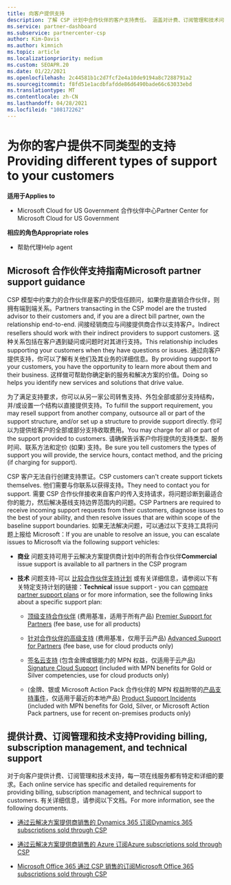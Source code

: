 ```yaml
---
title: 向客户提供支持
description: 了解 CSP 计划中合作伙伴的客户支持责任。 涵盖对计费、订阅管理和技术问题的支持。
ms.service: partner-dashboard
ms.subservice: partnercenter-csp
author: Kim-Davis
ms.author: kimnich
ms.topic: article
ms.localizationpriority: medium
ms.custom: SEOAPR.20
ms.date: 01/22/2021
ms.openlocfilehash: 2c44581b1c2d7fcf2e4a10de9194a8c7288791a2
ms.sourcegitcommit: f8fd51e1acdbfafdde86d6490bade66c63033ebd
ms.translationtype: MT
ms.contentlocale: zh-CN
ms.lasthandoff: 04/28/2021
ms.locfileid: "108172262"
---
```

# <a name="providing-different-types-of-support-to-your-customers"></a><span data-ttu-id="eb2ec-104">为你的客户提供不同类型的支持</span><span class="sxs-lookup"><span data-stu-id="eb2ec-104">Providing different types of support to your customers</span></span>

<span data-ttu-id="eb2ec-105">**适用于**</span><span class="sxs-lookup"><span data-stu-id="eb2ec-105">**Applies to**</span></span>

-  <span data-ttu-id="eb2ec-106">Microsoft Cloud for US Government 合作伙伴中心</span><span class="sxs-lookup"><span data-stu-id="eb2ec-106">Partner Center for Microsoft Cloud for US Government</span></span>

<span data-ttu-id="eb2ec-107">**相应的角色**</span><span class="sxs-lookup"><span data-stu-id="eb2ec-107">**Appropriate roles**</span></span>

- <span data-ttu-id="eb2ec-108">帮助代理</span><span class="sxs-lookup"><span data-stu-id="eb2ec-108">Help agent</span></span>

## <a name="microsoft-partner-support-guidance"></a><span data-ttu-id="eb2ec-109">Microsoft 合作伙伴支持指南</span><span class="sxs-lookup"><span data-stu-id="eb2ec-109">Microsoft partner support guidance</span></span>

<span data-ttu-id="eb2ec-110">CSP 模型中约束力的合作伙伴是客户的受信任顾问，如果你是直销合作伙伴，则拥有端到端关系。</span><span class="sxs-lookup"><span data-stu-id="eb2ec-110">Partners transacting in the CSP model are the trusted advisor to their customers and, if you are a direct bill partner, own the relationship end-to-end.</span></span> <span data-ttu-id="eb2ec-111">间接经销商应与间接提供商合作以支持客户。</span><span class="sxs-lookup"><span data-stu-id="eb2ec-111">Indirect resellers should work with their indirect providers to support customers.</span></span> <span data-ttu-id="eb2ec-112">这种关系包括在客户遇到疑问或问题时对其进行支持。</span><span class="sxs-lookup"><span data-stu-id="eb2ec-112">This relationship includes supporting your customers when they have questions or issues.</span></span> <span data-ttu-id="eb2ec-113">通过向客户提供支持，你可以了解有关他们及其业务的详细信息。</span><span class="sxs-lookup"><span data-stu-id="eb2ec-113">By providing support to your customers, you have the opportunity to learn more about them and their business.</span></span> <span data-ttu-id="eb2ec-114">这样做可帮助你确定新的服务和解决方案的价值。</span><span class="sxs-lookup"><span data-stu-id="eb2ec-114">Doing so helps you identify new services and solutions that drive value.</span></span>

<span data-ttu-id="eb2ec-115">为了满足支持要求，你可以从另一家公司转售支持、外包全部或部分支持结构，并/或设置一个结构以直接提供支持。</span><span class="sxs-lookup"><span data-stu-id="eb2ec-115">To fulfill the support requirement, you may resell support from another company, outsource all or part of the support structure, and/or set up a structure to provide support directly.</span></span> <span data-ttu-id="eb2ec-116">你可以为提供给客户的全部或部分支持收取费用。</span><span class="sxs-lookup"><span data-stu-id="eb2ec-116">You may charge for all or part of the support provided to customers.</span></span> <span data-ttu-id="eb2ec-117">请确保告诉客户你将提供的支持类型、服务时间、联系方法和定价 (如果) 支持。</span><span class="sxs-lookup"><span data-stu-id="eb2ec-117">Be sure you tell customers the types of support you will provide, the service hours, contact method, and the pricing (if charging for support).</span></span>

<span data-ttu-id="eb2ec-118">CSP 客户无法自行创建支持票证。</span><span class="sxs-lookup"><span data-stu-id="eb2ec-118">CSP customers can't create support tickets themselves.</span></span> <span data-ttu-id="eb2ec-119">他们需要与你联系以获得支持。</span><span class="sxs-lookup"><span data-stu-id="eb2ec-119">They need to contact you for support.</span></span> <span data-ttu-id="eb2ec-120">需要 CSP 合作伙伴接收来自客户的传入支持请求，将问题诊断到最适合你的能力，然后解决基线支持边界范围内的问题。</span><span class="sxs-lookup"><span data-stu-id="eb2ec-120">CSP Partners are required to receive incoming support requests from their customers, diagnose issues to the best of your ability, and then resolve issues that are within scope of the baseline support boundaries.</span></span> <span data-ttu-id="eb2ec-121">如果无法解决问题，可以通过以下支持工具将问题上报给 Microsoft：</span><span class="sxs-lookup"><span data-stu-id="eb2ec-121">If you are unable to resolve an issue, you can escalate issues to Microsoft via the following support vehicles:</span></span>

- <span data-ttu-id="eb2ec-122">**商业** 问题支持可用于云解决方案提供商计划中的所有合作伙伴</span><span class="sxs-lookup"><span data-stu-id="eb2ec-122">**Commercial** issue support is available to all partners in the CSP program</span></span>

- <span data-ttu-id="eb2ec-123">**技术** 问题支持-可以 [比较合作伙伴支持计划](https://partner.microsoft.com/support/partnersupport) 或有关详细信息，请参阅以下有关特定支持计划的链接：</span><span class="sxs-lookup"><span data-stu-id="eb2ec-123">**Technical** issue support - you can [compare partner support plans](https://partner.microsoft.com/support/partnersupport) or for more information, see the following links  about a specific support plan:</span></span>

  - <span data-ttu-id="eb2ec-124">[顶级支持合作伙伴](https://partner.microsoft.com/support/microsoft-services-premier-support) (费用基准，适用于所有产品) </span><span class="sxs-lookup"><span data-stu-id="eb2ec-124">[Premier Support for Partners](https://partner.microsoft.com/support/microsoft-services-premier-support) (fee base, use for all products)</span></span>

  - <span data-ttu-id="eb2ec-125">[针对合作伙伴的高级支持](https://partner.microsoft.com/support/advanced-cloud-support) (费用基准，仅用于云产品) </span><span class="sxs-lookup"><span data-stu-id="eb2ec-125">[Advanced Support for Partners](https://partner.microsoft.com/support/advanced-cloud-support) (fee base, use for cloud products only)</span></span>

  - <span data-ttu-id="eb2ec-126">[签名云支持](manage-your-partner-network-benefits.md) (包含金牌或银能力的 MPN 权益，仅适用于云产品) </span><span class="sxs-lookup"><span data-stu-id="eb2ec-126">[Signature Cloud Support](manage-your-partner-network-benefits.md) (included with MPN benefits for Gold or Silver competencies, use for cloud products only)</span></span>

  - <span data-ttu-id="eb2ec-127"> (金牌、银或 Microsoft Action Pack 合作伙伴的 MPN 权益附带的[产品支持事件](manage-your-partner-network-benefits.md)，仅适用于最近的本地产品) </span><span class="sxs-lookup"><span data-stu-id="eb2ec-127">[Product Support Incidents](manage-your-partner-network-benefits.md) (included with MPN benefits for Gold, Silver, or Microsoft Action Pack partners, use for recent on-premises products only)</span></span>

## <a name="providing-billing-subscription-management-and-technical-support"></a><span data-ttu-id="eb2ec-128">提供计费、订阅管理和技术支持</span><span class="sxs-lookup"><span data-stu-id="eb2ec-128">Providing billing, subscription management, and technical support</span></span> 

<span data-ttu-id="eb2ec-129">对于向客户提供计费、订阅管理和技术支持，每一项在线服务都有特定和详细的要求。</span><span class="sxs-lookup"><span data-stu-id="eb2ec-129">Each online service has specific and detailed requirements for providing billing, subscription management, and technical support to customers.</span></span> <span data-ttu-id="eb2ec-130">有关详细信息，请参阅以下文档。</span><span class="sxs-lookup"><span data-stu-id="eb2ec-130">For more information, see the following documents.</span></span>

- [<span data-ttu-id="eb2ec-131">通过云解决方案提供商销售的 Dynamics 365 订阅</span><span class="sxs-lookup"><span data-stu-id="eb2ec-131">Dynamics 365 subscriptions sold through CSP</span></span>](https://www.microsoftpartnercommunity.com/t5/CSP/Microsoft-Partner-Support-Guidance/m-p/5262#M30)

- [<span data-ttu-id="eb2ec-132">通过云解决方案提供商销售的 Azure 订阅</span><span class="sxs-lookup"><span data-stu-id="eb2ec-132">Azure subscriptions sold through CSP</span></span>](https://www.microsoftpartnercommunity.com/t5/CSP/Microsoft-Partner-Support-Guidance/m-p/5263#M31)

- [<span data-ttu-id="eb2ec-133">Microsoft Office 365 通过 CSP 销售的订阅</span><span class="sxs-lookup"><span data-stu-id="eb2ec-133">Microsoft Office 365 subscriptions sold through CSP</span></span>](https://www.microsoftpartnercommunity.com/t5/CSP/Microsoft-Partner-Support-Guidance/m-p/5264#M32)
